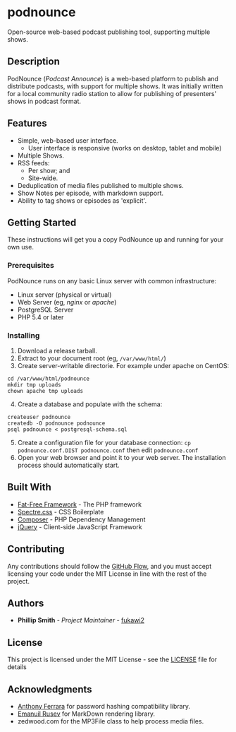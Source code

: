 # podnounce
Open-source web-based podcast publishing tool, supporting multiple shows.

## Description

PodNounce (*Podcast Announce*) is a web-based platform to publish and
distribute podcasts, with support for multiple shows. It was initially written
for a local community radio station to allow for publishing of presenters'
shows in podcast format.

## Features

  - Simple, web-based user interface.
    - User interface is responsive (works on desktop, tablet and mobile)
  - Multiple Shows.
  - RSS feeds:
    - Per show; and
    - Site-wide.
  - Deduplication of media files published to multiple shows.
  - Show Notes per episode, with markdown support.
  - Ability to tag shows or episodes as 'explicit'.

## Getting Started

These instructions will get you a copy PodNounce up and running for your own use.

### Prerequisites
PodNounce runs on any basic Linux server with common infrastructure:

  - Linux server (physical or virtual)
  - Web Server (eg, *nginx* or *apache*)
  - PostgreSQL Server
  - PHP 5.4 or later

### Installing

 1. Download a release tarball.
 2. Extract to your document root (eg, `/var/www/html/`)
 3. Create server-writable directorie. For example under apache on CentOS:
   ```
   cd /var/www/html/podnounce
   mkdir tmp uploads
   chown apache tmp uploads
   ```
 4. Create a database and populate with the schema:
   ```
   createuser podnounce
   createdb -O podnounce podnounce
   psql podnounce < postgresql-schema.sql
   ```
 5. Create a configuration file for your database connection:
    `cp podnounce.conf.DIST podnounce.conf` then edit `podnounce.conf`
 6. Open your web browser and point it to your web server. The installation process should automatically start.

## Built With

* [Fat-Free Framework](https://fatfreeframework.com) - The PHP framework
* [Spectre.css](https://picturepan2.github.io/spectre/) - CSS Boilerplate
* [Composer](https://getcomposer.org/) - PHP Dependency Management
* [jQuery](https://jquery.com/) - Client-side JavaScript Framework

## Contributing

Any contributions should follow the [GitHub Flow](https://help.github.com/articles/github-flow/), and you must accept licensing your code under the MIT License in line with the rest of the project.

## Authors

* **Phillip Smith** - *Project Maintainer* - [fukawi2](https://github.com/fukawi2)

## License

This project is licensed under the MIT License - see the [LICENSE](LICENSE) file for details

## Acknowledgments

* [Anthony Ferrara](https://github.com/ircmaxell) for password hashing compatibility library.
* [Emanuil Rusev](https://github.com/erusev/) for MarkDown rendering library.
* zedwood.com for the MP3File class to help process media files.
